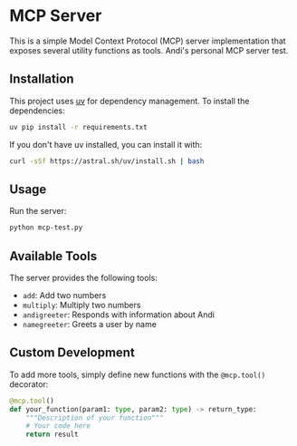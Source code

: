 # MCP Server

This is a simple Model Context Protocol (MCP) server implementation that exposes several utility functions as tools.
Andi's personal MCP server test.

## Installation

This project uses [uv](https://github.com/astral-sh/uv) for dependency management. To install the dependencies:

```bash
uv pip install -r requirements.txt
```

If you don't have uv installed, you can install it with:

```bash
curl -sSf https://astral.sh/uv/install.sh | bash
```

## Usage

Run the server:

```bash
python mcp-test.py
```

## Available Tools

The server provides the following tools:
- `add`: Add two numbers
- `multiply`: Multiply two numbers
- `andigreeter`: Responds with information about Andi
- `namegreeter`: Greets a user by name

## Custom Development

To add more tools, simply define new functions with the `@mcp.tool()` decorator:

```python
@mcp.tool()
def your_function(param1: type, param2: type) -> return_type:
    """Description of your function"""
    # Your code here
    return result
``` 